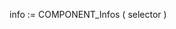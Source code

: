 ﻿<!----------------------------------------------------
info := COMPONENT_Infos ( selector )
 -> selector (Text)
 <- info (Text)-->
info := COMPONENT_Infos ( selector )